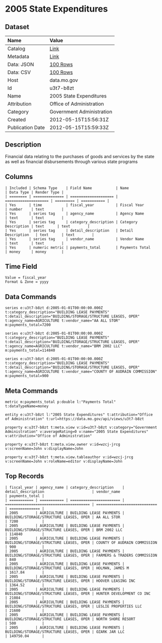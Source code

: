 # 2005 State Expenditures

## Dataset

| Name | Value |
| :--- | :---- |
| Catalog | [Link](https://catalog.data.gov/dataset/2005-state-expenditures-70a52) |
| Metadata | [Link](https://data.mo.gov/api/views/u3t7-b8zt) |
| Data: JSON | [100 Rows](https://data.mo.gov/api/views/u3t7-b8zt/rows.json?max_rows=100) |
| Data: CSV | [100 Rows](https://data.mo.gov/api/views/u3t7-b8zt/rows.csv?max_rows=100) |
| Host | data.mo.gov |
| Id | u3t7-b8zt |
| Name | 2005 State Expenditures |
| Attribution | Office of Administration |
| Category | Government Administration |
| Created | 2012-05-15T15:56:31Z |
| Publication Date | 2012-05-15T15:59:33Z |

## Description

Financial data relating to the purchases of goods and services by the state as well as financial disbursements through various state programs

## Columns

```ls
| Included | Schema Type    | Field Name           | Name                 | Data Type | Render Type |
| ======== | ============== | ==================== | ==================== | ========= | =========== |
| Yes      | time           | fiscal_year          | Fiscal Year          | number    | text        |
| Yes      | series tag     | agency_name          | Agency Name          | text      | text        |
| Yes      | series tag     | category_description | Category Description | text      | text        |
| Yes      | series tag     | detail_description   | Detail Description   | text      | text        |
| Yes      | series tag     | vendor_name          | Vendor Name          | text      | text        |
| Yes      | numeric metric | payments_total       | Payments Total       | money     | money       |
```

## Time Field

```ls
Value = fiscal_year
Format & Zone = yyyy
```

## Data Commands

```ls
series e:u3t7-b8zt d:2005-01-01T00:00:00.000Z t:category_description="BUILDING LEASE PAYMENTS" t:detail_description="BUILDING/STORAGE/STRUCTURE LEASES, OPER" t:agency_name=AGRICULTURE t:vendor_name="AA ALL STOR" m:payments_total=7200

series e:u3t7-b8zt d:2005-01-01T00:00:00.000Z t:category_description="BUILDING LEASE PAYMENTS" t:detail_description="BUILDING/STORAGE/STRUCTURE LEASES, OPER" t:agency_name=AGRICULTURE t:vendor_name="BRM 2002 LLC" m:payments_total=114840

series e:u3t7-b8zt d:2005-01-01T00:00:00.000Z t:category_description="BUILDING LEASE PAYMENTS" t:detail_description="BUILDING/STORAGE/STRUCTURE LEASES, OPER" t:agency_name=AGRICULTURE t:vendor_name="COUNTY OF AUDRAIN COMMISSION" m:payments_total=900
```

## Meta Commands

```ls
metric m:payments_total p:double l:"Payments Total" t:dataTypeName=money

entity e:u3t7-b8zt l:"2005 State Expenditures" t:attribution="Office of Administration" t:url=https://data.mo.gov/api/views/u3t7-b8zt

property e:u3t7-b8zt t:meta.view v:id=u3t7-b8zt v:category="Government Administration" v:averageRating=0 v:name="2005 State Expenditures" v:attribution="Office of Administration"

property e:u3t7-b8zt t:meta.view.owner v:id=wzcj-jrcg v:screenName=John v:displayName=John

property e:u3t7-b8zt t:meta.view.tableauthor v:id=wzcj-jrcg v:screenName=John v:roleName=editor v:displayName=John
```

## Top Records

```ls
| fiscal_year | agency_name | category_description    | detail_description                      | vendor_name                  | payments_total | 
| =========== | =========== | ======================= | ======================================= | ============================ | ============== | 
| 2005        | AGRICULTURE | BUILDING LEASE PAYMENTS | BUILDING/STORAGE/STRUCTURE LEASES, OPER | AA ALL STOR                  | 7200           | 
| 2005        | AGRICULTURE | BUILDING LEASE PAYMENTS | BUILDING/STORAGE/STRUCTURE LEASES, OPER | BRM 2002 LLC                 | 114840         | 
| 2005        | AGRICULTURE | BUILDING LEASE PAYMENTS | BUILDING/STORAGE/STRUCTURE LEASES, OPER | COUNTY OF AUDRAIN COMMISSION | 900            | 
| 2005        | AGRICULTURE | BUILDING LEASE PAYMENTS | BUILDING/STORAGE/STRUCTURE LEASES, OPER | FARMERS & TRADERS COMMISSION | 840            | 
| 2005        | AGRICULTURE | BUILDING LEASE PAYMENTS | BUILDING/STORAGE/STRUCTURE LEASES, OPER | HOLMAN, JAMES M              | 1617.84        | 
| 2005        | AGRICULTURE | BUILDING LEASE PAYMENTS | BUILDING/STORAGE/STRUCTURE LEASES, OPER | HOOVER LEASING INC           | 1364.52        | 
| 2005        | AGRICULTURE | BUILDING LEASE PAYMENTS | BUILDING/STORAGE/STRUCTURE LEASES, OPER | HUNTER DEVELOPMENT CO INC    | 21084          | 
| 2005        | AGRICULTURE | BUILDING LEASE PAYMENTS | BUILDING/STORAGE/STRUCTURE LEASES, OPER | LESLIE PROPERTIES LLC        | 21600          | 
| 2005        | AGRICULTURE | BUILDING LEASE PAYMENTS | BUILDING/STORAGE/STRUCTURE LEASES, OPER | NORTH SHORE RESORT           | 500            | 
| 2005        | AGRICULTURE | BUILDING LEASE PAYMENTS | BUILDING/STORAGE/STRUCTURE LEASES, OPER | OZARK JAR LLC                | 149750.04      | 
```